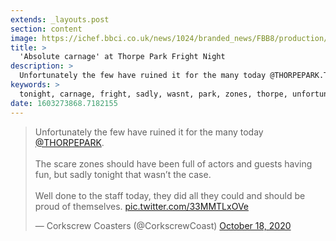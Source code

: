```yaml
--- 
extends: _layouts.post 
section: content 
image: https://ichef.bbci.co.uk/news/1024/branded_news/FBB8/production/_115004446_ekoualrwaaam5ln.jpg 
title: > 
  'Absolute carnage' at Thorpe Park Fright Night 
description: > 
  Unfortunately the few have ruined it for the many today @THORPEPARK.The scare zones should have been full of actors and guests having fun, but sadly tonight that wasn’t the case.Well done to the staff today, they did all they could and should be proud of themselves.pic.twitter.com/33MMTLxOVe 
keywords: > 
  tonight, carnage, fright, sadly, wasnt, park, zones, thorpe, unfortunately, scare, ruined, thorpeparkthe, today, absolute, staff, night 
date: 1603273868.7182155 
--- 
```

<blockquote class="twitter-tweet"><p lang="en" dir="ltr">Unfortunately the few have ruined it for the many today <a href="https://twitter.com/THORPEPARK?ref_src=twsrc%5Etfw">@THORPEPARK</a>. <br><br>The scare zones should have been full of actors and guests having fun, but sadly tonight that wasn&#8217;t the case. <br><br>Well done to the staff today, they did all they could and should be proud of themselves. <a href="https://t.co/33MMTLxOVe">pic.twitter.com/33MMTLxOVe</a></p>&#8212; Corkscrew Coasters (@CorkscrewCoast) <a href="https://twitter.com/CorkscrewCoast/status/1317912777747550208?ref_src=twsrc%5Etfw">October 18, 2020</a></blockquote>